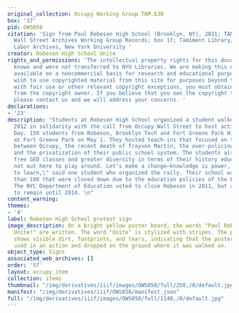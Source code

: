 ```yaml
---
original_collection: Occupy Working Group TAM.630
box: '17'
pid: OWS058
citation: 'Sign from Paul Robeson High School (Brooklyn, NY), 2011; TAM.630 Occupy
  Wall Street Archives Working Group Records; box 17; Tamiment Library/Robert F. Wagner
  Labor Archives, New York University '
creator: Robeson High School Unite
rights_and_permissions: 'The intellectual property rights for this document are not
  known and were not transferred to NYU Libraries. We are making this document publicly
  available on a noncommercial basis for research and educational purposes. If you
  wish to use copyrighted material from this site for purposes beyond those in accordance
  with fair use or other relevant copyright exceptions, you must obtain permission
  from the copyright owner. If you believe that you own the copyright to this document,
  please contact us and we will address your concerns. '
declarations:
- '23'
description: "Students at Robeson High School organized a student walkout on May 1,
  2012 in solidarity with the call from Occupy Wall Street to host actions on May
  Day. 150 students from Robeson, Brooklyn Tech and Fort Greene Park High school met
  at Fort Greene Park on May 1. They hosted teach-ins that focused on the connections
  between Occupy, the recent death of Trayvon Martin, the over-policing of their communities,
  and the privatization of their public school system. The students also called for
  free GED classes and greater diversity in terms of their history education. \"We're
  not out here to play around. Let's make a change—knowledge is power, we're out here
  to learn,\" said one student who organized the rally. Their school was one of more
  than 100 that were closed down due to the education policies of the Bloomberg administration.
  The NYC Department of Education voted to close Robeson in 2011, but allowed students
  to remain until 2014. \n"
content_warning:
themes:
- '4'
label: Robeson High School protest sign
image_description: On a bright yellow poster board, the words "Paul Robeson High School
  Unite!" are written. The word "Unite" is stylized with stripes. The poster board
  shows visible dirt, footprints, and tears, indicating that the poster was likely
  used in an action and dropped on the ground where it was walked on.
object_type: Signs
associated_web_archives: []
order: '57'
layout: occupy_item
collection: items
thumbnail: "/img/derivatives/iiif/images/OWS058/full/250,/0/default.jpg"
manifest: "/img/derivatives/iiif/OWS058/manifest.json"
full: "/img/derivatives/iiif/images/OWS058/full/1140,/0/default.jpg"
---
```

